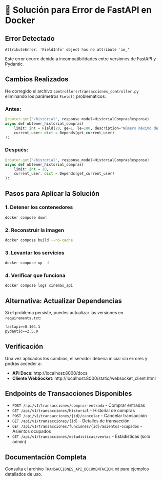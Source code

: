 # 🔧 Solución para Error de FastAPI en Docker

## Error Detectado
```
AttributeError: 'FieldInfo' object has no attribute 'in_'
```

Este error ocurre debido a incompatibilidades entre versiones de FastAPI y Pydantic.

## Cambios Realizados

He corregido el archivo `controllers/transacciones_controller.py` eliminando los parámetros `Field()` problemáticos:

### Antes:
```python
@router.get("/historial", response_model=HistorialComprasResponse)
async def obtener_historial_compras(
    limit: int = Field(20, ge=1, le=100, description="Número máximo de transacciones"),
    current_user: dict = Depends(get_current_user)
):
```

### Después:
```python
@router.get("/historial", response_model=HistorialComprasResponse)
async def obtener_historial_compras(
    limit: int = 20,
    current_user: dict = Depends(get_current_user)
):
```

## Pasos para Aplicar la Solución

### 1. Detener los contenedores
```bash
docker compose down
```

### 2. Reconstruir la imagen
```bash
docker compose build --no-cache
```

### 3. Levantar los servicios
```bash
docker compose up -d
```

### 4. Verificar que funciona
```bash
docker compose logs cinemax_api
```

## Alternativa: Actualizar Dependencias

Si el problema persiste, puedes actualizar las versiones en `requirements.txt`:

```txt
fastapi==0.104.1
pydantic==2.5.0
```

## Verificación

Una vez aplicados los cambios, el servidor debería iniciar sin errores y podrás acceder a:

- **API Docs**: http://localhost:8000/docs
- **Cliente WebSocket**: http://localhost:8000/static/websocket_client.html

## Endpoints de Transacciones Disponibles

- `POST /api/v1/transacciones/comprar-entrada` - Comprar entradas
- `GET /api/v1/transacciones/historial` - Historial de compras
- `POST /api/v1/transacciones/{id}/cancelar` - Cancelar transacción
- `GET /api/v1/transacciones/{id}` - Detalles de transacción
- `GET /api/v1/transacciones/funciones/{id}/asientos-ocupados` - Asientos ocupados
- `GET /api/v1/transacciones/estadisticas/ventas` - Estadísticas (solo admin)

## Documentación Completa

Consulta el archivo `TRANSACCIONES_API_DOCUMENTACION.md` para ejemplos detallados de uso. 